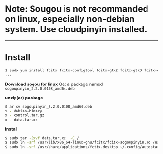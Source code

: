 # Note: Sougou is not recommanded on linux, especially non-debian system. Use cloudpinyin installed.

---

# Install
```bash
$ sudo yum install fcitx fcitx-configtool fcitx-gtk2 fcitx-gtk3 fcitx-qt4 fcitx-qt5 dpkg
...
```

**Download [sogou for linux](https://pinyin.sogou.com/linux/?r=pinyin)**
Get a package named `sogoupinyin_2.2.0.0108_amd64.deb`

**unzip(ar) package**
```bash
$ ar xv sogoupinyin_2.2.0.0108_amd64.deb
x - debian-binary
x - control.tar.gz
x - data.tar.xz
```

**install**
```bash
$ sudo tar -Jxvf data.tar.xz  -C /
$ sudo ln -snf /usr/lib/x86_64-linux-gnu/fcitx/fcitx-sogoupinyin.so /usr/lib64/fcitx/
$ sudo ln -snf /usr/share/applications/fctix.desktop ~/.config/autostart/
```
